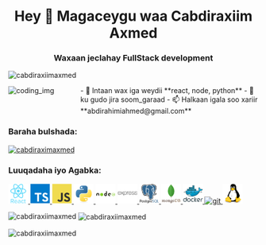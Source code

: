 <h1 align="center">Hey 👋 Magaceygu waa Cabdiraxiim Axmed</h1>
<h3 align="center">Waxaan jeclahay FullStack development</h3>

<p align="left"> <img src="https://komarev.com/ghpvc/?username=cabdiraxiimaxmed&label=Profile%20views&color=0e75b6&style=flat" alt="cabdiraxiimaxmed" /> </p>

<div style="display:flex">
  <img align="right" alt="coding_img" width="380" src="https://media.giphy.com/media/RbDKaczqWovIugyJmW/giphy.gif">
  </p>
    - 💬 Intaan wax iga weydii **react, node, python**
    - 🔭 ku gudo jira soom_garaad
    - 📫 Halkaan igala soo xariir **abdirahimiahmed@gmail.com**
</div>

<h3 align="left">Baraha bulshada:</h3>
<p align="left">
<a href="https://twitter.com/cabdiraximaxmed" target="blank"><img align="center" src="https://raw.githubusercontent.com/rahuldkjain/github-profile-readme-generator/master/src/images/icons/Social/twitter.svg" alt="cabdiraximaxmed" height="30" width="40" /></a>
</p>

<h3 align="left">Luuqadaha iyo Agabka:</h3>
<p align="left">
    <a href="https://reactjs.org/" target="_blank" rel="noreferrer">
        <img src="https://raw.githubusercontent.com/devicons/devicon/master/icons/react/react-original-wordmark.svg" alt="react" width="40" height="40"/>
    </a>
    <a href="https://www.typescriptlang.org/" target="_blank" rel="noreferrer">
        <img src="https://raw.githubusercontent.com/devicons/devicon/master/icons/typescript/typescript-original.svg" alt="typescript" width="40" height="40"/>
    </a>
    <a href="https://developer.mozilla.org/en-US/docs/Web/JavaScript" target="_blank" rel="noreferrer">
        <img src="https://raw.githubusercontent.com/devicons/devicon/master/icons/javascript/javascript-original.svg" alt="javascript" width="40" height="40"/>
    </a>
    <a href="https://www.python.org" target="_blank" rel="noreferrer">
        <img src="https://raw.githubusercontent.com/devicons/devicon/master/icons/python/python-original.svg" alt="python" width="40" height="40"/>
    </a>
    <a href="https://nodejs.org" target="_blank" rel="noreferrer">
        <img src="https://raw.githubusercontent.com/devicons/devicon/master/icons/nodejs/nodejs-original-wordmark.svg" alt="nodejs" width="40" height="40"/>
    </a>
    <a href="https://expressjs.com" target="_blank" rel="noreferrer">
        <img src="https://raw.githubusercontent.com/devicons/devicon/master/icons/express/express-original-wordmark.svg" alt="express" width="40" height="40"/>
    </a>
    <a href="https://www.postgresql.org" target="_blank" rel="noreferrer">
        <img src="https://raw.githubusercontent.com/devicons/devicon/master/icons/postgresql/postgresql-original-wordmark.svg" alt="postgresql" width="40" height="40"/>
    </a>
    <a href="https://www.mongodb.com/" target="_blank" rel="noreferrer">
        <img src="https://raw.githubusercontent.com/devicons/devicon/master/icons/mongodb/mongodb-original-wordmark.svg" alt="mongodb" width="40" height="40"/>
    </a>
    <a href="https://www.docker.com/" target="_blank" rel="noreferrer">
        <img src="https://raw.githubusercontent.com/devicons/devicon/master/icons/docker/docker-original-wordmark.svg" alt="docker" width="40" height="40"/>
    </a>
    <a href="https://git-scm.com/" target="_blank" rel="noreferrer">
        <img src="https://www.vectorlogo.zone/logos/git-scm/git-scm-icon.svg" alt="git" width="40" height="40"/>
    </a>
    <a href="https://www.linux.org/" target="_blank" rel="noreferrer">
        <img src="https://raw.githubusercontent.com/devicons/devicon/master/icons/linux/linux-original.svg" alt="linux" width="40" height="40"/>
    </a>
</p>

<p><img align="left" src="https://github-readme-stats.vercel.app/api/top-langs?username=cabdiraxiimaxmed&show_icons=true&locale=en&layout=compact" alt="cabdiraxiimaxmed" /></p>

<p>&nbsp;<img align="center" src="https://github-readme-stats.vercel.app/api?username=cabdiraxiimaxmed&show_icons=true&locale=en" alt="cabdiraxiimaxmed" /></p>

<p><img align="center" src="https://github-readme-streak-stats.herokuapp.com/?user=cabdiraxiimaxmed&" alt="cabdiraxiimaxmed" /></p>

